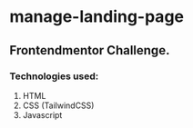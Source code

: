 # manage-landing-page

## Frontendmentor Challenge.

### Technologies used:
 1. HTML
 2. CSS (TailwindCSS)
 3. Javascript
